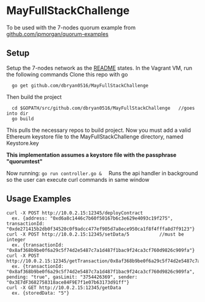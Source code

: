# MayFullStackChallenge

To be used with the 7-nodes quorum example from [github.com/jpmorgan/quorum-examples](https://github.com/jpmorganchase/quorum-examples)

## Setup
Setup the 7-nodes network as the [README](https://github.com/jpmorganchase/quorum-examples/blob/master/README.md) states.
In the Vagrant VM, run the following commands
Clone this repo with go
```
  go get github.com/dbryan0516/MayFullStackChallenge 
```
Then build the project
```
  cd $GOPATH/src/github.com/dbryan0516/MayFullStackChallenge   //goes into dir
  go build
```
This pulls the necessary repos to build project.
Now you must add a valid Ethereum keystore file to the MayFullStackChallenge directory, named Keystore.key

**This implementation assumes a keystore file with the passphrase "quorumtest"**


Now running: ```go run controller.go &  ``` Runs the api handler in background so the user can execute curl commands in same window
  
  

## Usage Examples
```
curl -X POST http://10.0.2.15:12345/deployContract
  ex. {address: "0xd6a8c1446c7b60f50167b6c3e629e4093c19f275", transactionId: "0xde271415b2db0f34520c0f9adcc477ef905d7a8ece950ca1f8f4fffa8d7f9123"}
curl -X POST http://10.0.2.15:12345/setData/5           //must be integer
  ex. {transactionId: "0x8af368b9be0f6a29c5f74d2e5487c7a1d487f1bac9f24ca3cf760d9826c909fa"}
curl -X POST http://10.0.2.15:12345/getTransaction/0x8af368b9be0f6a29c5f74d2e5487c7a1d487f1bac9f24ca3cf760d9826c909fa
  ex. {transactionId: "0x8af368b9be0f6a29c5f74d2e5487c7a1d487f1bac9f24ca3cf760d9826c909fa", pending: "true", gasLimit: "3754426369", sender: "0x3E7dF3682758318ace84F9E7f1e07b63173d91ff"}
curl -X GET http://10.0.2.15:12345/getData
  ex. {storedData: "5"}
```
